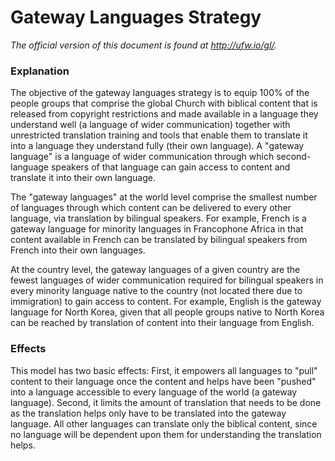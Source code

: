 # Gateway Languages Strategy #

*The official version of this document is found at http://ufw.io/gl/.*

### Explanation

The objective of the gateway languages strategy is to equip 100% of the people groups that comprise the global Church with biblical content that is released from copyright restrictions and made available in a language they understand well (a language of wider communication) together with unrestricted translation training and tools that enable them to translate it into a language they understand fully (their own language). A "gateway language" is a language of wider communication through which second-language speakers of that language can gain access to content and translate it into their own language.

The "gateway languages" at the world level comprise the smallest number of languages through which content can be delivered to every other language, via translation by bilingual speakers. For example, French is a gateway language for minority languages in Francophone Africa in that content available in French can be translated by bilingual speakers from French into their own languages.

At the country level, the gateway languages of a given country are the fewest languages of wider communication required for bilingual speakers in every minority language native to the country (not located there due to immigration) to gain access to content. For example, English is the gateway language for North Korea, given that all people groups native to North Korea can be reached by translation of content into their language from English.

### Effects

This model has two basic effects: First, it empowers all languages to "pull" content to their language once the content and helps have been "pushed" into a language accessible to every language of the world (a gateway language). Second, it limits the amount of translation that needs to be done as the translation helps only have to be translated into the gateway language. All other languages can translate only the biblical content, since no language will be dependent upon them for understanding the translation helps.
